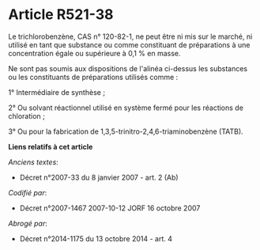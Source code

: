 # Article R521-38

Le trichlorobenzène, CAS n° 120-82-1, ne peut être ni mis sur le marché, ni utilisé en tant que substance ou comme
constituant de préparations à une concentration égale ou supérieure à 0,1 % en masse.

Ne sont pas soumis aux dispositions de l'alinéa ci-dessus les substances ou les constituants de préparations utilisés comme :

1° Intermédiaire de synthèse ;

2° Ou solvant réactionnel utilisé en système fermé pour les réactions de chloration ;

3° Ou pour la fabrication de 1,3,5-trinitro-2,4,6-triaminobenzène (TATB).

**Liens relatifs à cet article**

_Anciens textes_:

  - Décret n°2007-33 du 8 janvier 2007 - art. 2 (Ab)

_Codifié par_:

  - Décret n°2007-1467 2007-10-12 JORF 16 octobre 2007

_Abrogé par_:

  - Décret n°2014-1175 du 13 octobre 2014 - art. 4
